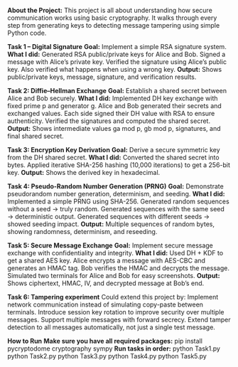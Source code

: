 **About the Project:**
This project is all about understanding how secure communication works using basic cryptography.
It walks through every step from generating keys to detecting message tampering using simple Python code.

**Task 1 – Digital Signature**
**Goal:** Implement a simple RSA signature system.
**What I did:**
Generated RSA public/private keys for Alice and Bob.
Signed a message with Alice’s private key.
Verified the signature using Alice’s public key.
Also verified what happens when using a wrong key.
**Output:** Shows public/private keys, message, signature, and verification results.

**Task 2: Diffie–Hellman Exchange**
**Goal:** Establish a shared secret between Alice and Bob securely.
**What I did:**
Implemented DH key exchange with fixed prime p and generator g.
Alice and Bob generated their secrets and exchanged values.
Each side signed their DH value with RSA to ensure authenticity.
Verified the signatures and computed the shared secret.
**Output:** Shows intermediate values ga mod p, gb mod p, signatures, and final shared secret.

**Task 3: Encryption Key Derivation**
**Goal:** Derive a secure symmetric key from the DH shared secret.
**What I did:**
Converted the shared secret into bytes.
Applied iterative SHA-256 hashing (10,000 iterations) to get a 256-bit key.
**Output:** Shows the derived key in hexadecimal.

**Task 4: Pseudo-Random Number Generation (PRNG)**
**Goal:** Demonstrate pseudorandom number generation, determinism, and seeding.
**What I did:**
Implemented a simple PRNG using SHA-256.
Generated random sequences without a seed → truly random.
Generated sequences with the same seed → deterministic output.
Generated sequences with different seeds → showed seeding impact.
**Output:** Multiple sequences of random bytes, showing randomness, determinism, and reseeding.

**Task 5: Secure Message Exchange**
**Goal:** Implement secure message exchange with confidentiality and integrity.
**What I did:**
Used DH + KDF to get a shared AES key.
Alice encrypts a message with AES-CBC and generates an HMAC tag.
Bob verifies the HMAC and decrypts the message.
Simulated two terminals for Alice and Bob for easy screenshots.
**Output:** Shows ciphertext, HMAC, IV, and decrypted message at Bob’s end.

**Task 6: Tampering experiment**
Could extend this project by:
Implement network communication instead of simulating copy-paste between terminals.
Introduce session key rotation to improve security over multiple messages.
Support multiple messages with forward secrecy.
Extend tamper detection to all messages automatically, not just a single test message.

**How to Run**
**Make sure you have all required packages:**
pip install pycryptodome cryptography sympy
**Run tasks in order:**
python Task1.py
python Task2.py
python Task3.py
python Task4.py
python Task5.py

